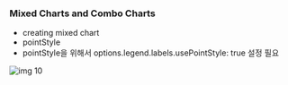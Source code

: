 ### Mixed Charts and Combo Charts

- creating mixed chart 
- pointStyle 
- pointStyle을 위해서 options.legend.labels.usePointStyle: true 설정 필요 

![img 10](https://github.com/sys-ryan/chart_js/blob/master/img/10.png?raw=true)
